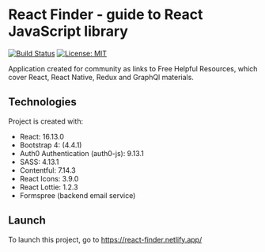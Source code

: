 # React Finder - guide to React JavaScript library

[![Build Status](https://travis-ci.com/AndreiZernov/react-finder.svg?branch=master)](https://travis-ci.com/AndreiZernov/react-finder)
[![License: MIT](https://img.shields.io/badge/License-MIT-yellow.svg)](https://opensource.org/licenses/MIT)

Application created for community as links to Free Helpful Resources, which cover React, React Native, Redux and GraphQl materials.


## Technologies

Project is created with:

* React: 16.13.0
* Bootstrap 4: (4.4.1)
* Auth0 Authentication (auth0-js): 9.13.1
* SASS: 4.13.1
* Contentful: 7.14.3
* React Icons: 3.9.0
* React Lottie: 1.2.3
* Formspree (backend email service)


## Launch

To launch this project, go to https://react-finder.netlify.app/
